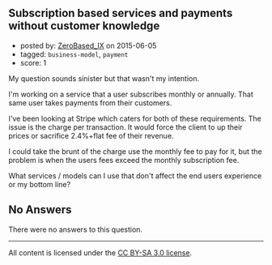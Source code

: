 ## Subscription based services and payments without customer knowledge

- posted by: [ZeroBased_IX](https://stackexchange.com/users/2126344/zerobased-ix) on 2015-06-05
- tagged: `business-model`, `payment`
- score: 1

My question sounds sinister but that wasn't my intention. 

I'm working on a service that a user subscribes monthly or annually. That same user takes payments from their customers.

I've been looking at Stripe which caters for both of these requirements. The issue is the charge per transaction. It would force the client to up their prices or sacrifice 2.4%+flat fee of their revenue. 

I could take the brunt of the charge use the monthly fee to pay for it, but the problem is when the users fees exceed the monthly subscription fee.

What services / models can I use that don't affect the end users experience or my bottom line?

## No Answers

There were no answers to this question.


---

All content is licensed under the [CC BY-SA 3.0 license](https://creativecommons.org/licenses/by-sa/3.0/).
